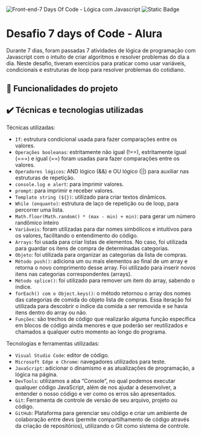 ![Front-end-7 Days Of Code - Lógica com Javascript](https://github.com/CamilaSah/alura-desafio7daysOfCode/assets/128820692/d4bd5683-daae-4108-982c-55aad8f8f766)
![Static Badge](https://img.shields.io/badge/Status-Conclu%C3%ADdo-%2391DCFF)

# Desafio 7 days of Code - Alura

Durante 7 dias, foram passadas 7 atividades de lógica de programação com Javascript com o intuito de criar algoritmos e resolver problemas do dia a dia. Neste desafio, tiveram exercícios para praticar como usar variáveis, condicionais e estruturas de loop para resolver problemas do cotidiano.

## :hammer: Funcionalidades do projeto

## ✔️ Técnicas e tecnologias utilizadas

Técnicas utilizadas:
- ``If``: estrutura condicional usada para fazer comparações entre os valores.
- ``Operações booleanas``: estritamente não igual (!==), estritamente igual (===) e igual (==) foram usadas para fazer comparações entre os valores.
- ``Operadores lógicos``: AND lógico (&&) e OU lógico (||) para auxiliar nas estruturas de repetição.
- ``console.log e alert``: para imprimir valores.
- ``prompt``: para imprimir e receber valores.
- ``Template string (${})``: utilizado para criar textos dinâmicos.
- ``While (enquanto)``: estrutura de laço de repetição ou de loop, para percorrer uma lista.
- ``Math.floor(Math.random() * (max - min) + min)``: para gerar um número randômico inteiro
- ``Variáveis``: foram utilizadas para dar nomes simbólicos e intuitivos para os valores, facilitando o entendimento do código.
- ``Arrays``: foi usada para criar listas de elementos. No caso, foi utilizada para guardar os itens de compra de determinadas categorias.
- ``Objeto``: foi utilizada para organizar as categorias da lista de compras.
- ``Método push()``: adiciona um ou mais elementos ao final de um array e retorna o novo comprimento desse array. Foi utilizado para inserir novos itens nas categorias correspondentes (arrays).
- ``Método splice()``: foi utilizado para remover um item do array, sabendo o índice.
- ``forEach() com o Object.keys()``: o método retornou o array dos nomes das categorias de comida do objeto lista de compras. Essa iteração foi utilizada para descobrir o índice da comida a ser removida e se havia itens dentro do array ou não.
- ``Funções``: são trechos de código que realizarão alguma função específica em blocos de código ainda menores e que poderão ser reutilizados e chamados a qualquer outro momento ao longo do programa.

Tecnologias e ferramentas utilizadas:
- ``Visual Studio Code``: editor de código.
- ``Microsoft Edge e Chrome``: navegadores utilizados para teste.
- ``JavaScript``: adicionar o dinamismo e as atualizações de programação, a lógica na página.
- ``DevTools``: utilizamos a aba “Console”, no qual podemos executar qualquer código JavaScript, além de nos ajudar a desenvolver, a entender o nosso código e ver como os erros são apresentados.
- ``Git``: Ferramenta de controle de versão de seu arquivo, projeto ou código. 
- ``GitHub``: Plataforma para gerenciar seu código e criar um ambiente de colaboração entre devs (permite compartilhamento de código através da criação de repositórios), utilizando o Git como sistema de controle.
